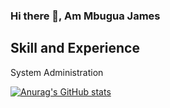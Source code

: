### Hi there 👋, Am Mbugua James


## Skill and Experience
System Administration

[![Anurag's GitHub stats](https://github-readme-stats.vercel.app/api?username=mbuguajay)](https://github.com/mbuguajay/github-readme-stats)
